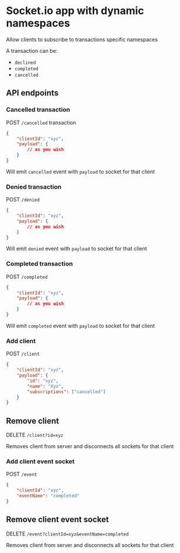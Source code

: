 # Socket.io app with dynamic namespaces

Allow clients to subscribe to transactions specific namespaces

A transaction can be:

- `declined`
- `completed`
- `cancelled`

## API endpoints

### Cancelled transaction

POST `/cancelled` transaction

```json
{
    "clientId": "xyz", 
    "payload": {
        // as you wish
    }
}
```

Will emit `cancelled` event with `payload` to socket for that client

### Denied transaction

POST `/denied`

```json
{
    "clientId": "xyz", 
    "payload": {
        // as you wish
    }
}
```

Will emit `denied` event with `payload` to socket for that client

### Completed transaction

POST `/completed`

```json
{
    "clientId": "xyz", 
    "payload": {
        // as you wish
    }
}
```

Will emit `completed` event with `payload` to socket for that client


### Add client

POST `/client`

```json
{
    "clientId": "xyz", 
    "payload": {
        "id": "xyz",
        "name": "Xyz",
        "subscriptions": ["cancelled"]
    }
}
```

## Remove client

DELETE `/client?id=xyz`

Removes client from server and disconnects all sockets for that client

### Add client event socket

POST `/event`

```json
{
    "clientId": "xyz", 
    "eventName": "completed"
}
```

## Remove client event socket

DELETE `/event?clientId=xyz&eventName=completed`

Removes client from server and disconnects all sockets for that client